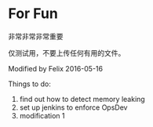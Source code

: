 ﻿For Fun
====

非常非常非常重要

仅测试用，不要上传任何有用的文件。

Modified by Felix
2016-05-16

Things to do:
1. find out how to detect memory leaking
2. set up jenkins to enforce OpsDev
3. modification 1